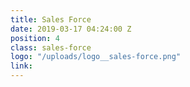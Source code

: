 ```yaml
---
title: Sales Force
date: 2019-03-17 04:24:00 Z
position: 4
class: sales-force
logo: "/uploads/logo__sales-force.png"
link:
---
```


